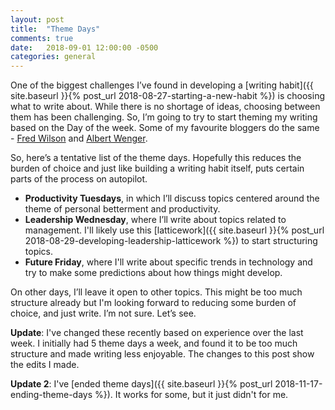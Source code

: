 ```yaml
---
layout: post
title:  "Theme Days"
comments: true
date:   2018-09-01 12:00:00 -0500
categories: general
---
```


One of the biggest challenges I’ve found in developing a [writing habit]({{ site.baseurl }}{% post_url 2018-08-27-starting-a-new-habit %}) is choosing what to write about. While there is no shortage of ideas, choosing between them has been challenging. So, I’m going to try to start theming my writing based on the Day of the week. Some of my favourite bloggers do the same - [Fred Wilson](http://www.avc.com) and [Albert Wenger](http://www.continuations.com). 

So, here’s a tentative list of the theme days. Hopefully this reduces the burden of choice and just like building a writing habit itself, puts certain parts of the process on autopilot. 

* **Productivity Tuesdays**, in which I’ll discuss topics centered around the theme of personal betterment and productivity.
* **Leadership Wednesday**, where I’ll write about topics related to management. I'll likely use this [latticework]({{ site.baseurl }}{% post_url 2018-08-29-developing-leadership-latticework %}) to start structuring topics.
* **Future Friday**, where I'll write about specific trends in technology and try to make some predictions about how things might develop.

On other days, I’ll leave it open to other topics. This might be too much structure already but I'm looking forward to reducing some burden of choice, and just write. I’m not sure. Let’s see.

**Update**: I've changed these recently based on experience over the last week. I initially had 5 theme days a week, and found it to be too much structure and made writing less enjoyable. The changes to this post show the edits I made. 

**Update 2**: I've [ended theme days]({{ site.baseurl }}{% post_url 2018-11-17-ending-theme-days %}). It works for some, but it just didn't for me. 